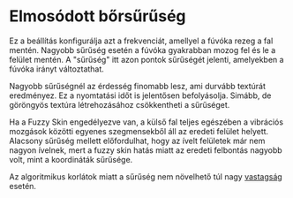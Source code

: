 # Elmosódott bőrsűrűség

Ez a beállítás konfigurálja azt a frekvenciát, amellyel a fúvóka rezeg a fal mentén. Nagyobb sűrűség esetén a fúvóka gyakrabban mozog fel és le a felület mentén. A "sűrűség" itt azon pontok sűrűségét jelenti, amelyekben a fúvóka irányt változtathat.

Nagyobb sűrűségnél az érdesség finomabb lesz, ami durvább textúrát eredményez. Ez a nyomtatási időt is jelentősen befolyásolja. Simább, de göröngyös textúra létrehozásához csökkentheti a sűrűséget.

Ha a Fuzzy Skin engedélyezve van, a külső fal teljes egészében a vibrációs mozgások közötti egyenes szegmensekből áll az eredeti felület helyett. Alacsony sűrűség mellett előfordulhat, hogy az ívelt felületek már nem nagyon ívelnek, mert a fuzzy skin hatás miatt az eredeti felbontás nagyobb volt, mint a koordináták sűrűsége.

Az algoritmikus korlátok miatt a sűrűség nem növelhető túl nagy [vastagság](magic_fuzzy_skin_thickness.md) esetén.
